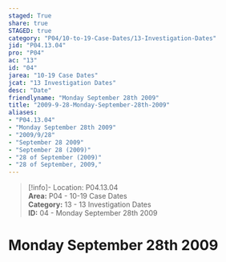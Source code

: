 ```yaml
---  
staged: True  
share: true  
STAGED: true  
category: "P04/10-to-19-Case-Dates/13-Investigation-Dates"  
jid: "P04.13.04"  
pro: "P04"  
ac: "13"  
id: "04"  
jarea: "10-19 Case Dates"  
jcat: "13 Investigation Dates"  
desc: "Date"  
friendlyname: "Monday September 28th 2009"  
title: "2009-9-28-Monday-September-28th-2009"  
aliases:   
- "P04.13.04"  
- "Monday September 28th 2009"  
- "2009/9/28"  
- "September 28 2009"  
- "September 28 (2009)"  
- "28 of September (2009)"  
- "28 of September, 2009,"  
---  
```

>[!info]- Location: P04.13.04  
>**Area:** P04 - 10-19 Case Dates  
>**Category:** 13 - 13 Investigation Dates  
>**ID:** 04 - Monday September 28th 2009  
  
# Monday September 28th 2009  
